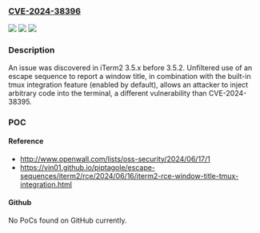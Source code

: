 ### [CVE-2024-38396](https://cve.mitre.org/cgi-bin/cvename.cgi?name=CVE-2024-38396)
![](https://img.shields.io/static/v1?label=Product&message=n%2Fa&color=blue)
![](https://img.shields.io/static/v1?label=Version&message=n%2Fa&color=blue)
![](https://img.shields.io/static/v1?label=Vulnerability&message=n%2Fa&color=brighgreen)

### Description

An issue was discovered in iTerm2 3.5.x before 3.5.2. Unfiltered use of an escape sequence to report a window title, in combination with the built-in tmux integration feature (enabled by default), allows an attacker to inject arbitrary code into the terminal, a different vulnerability than CVE-2024-38395.

### POC

#### Reference
- http://www.openwall.com/lists/oss-security/2024/06/17/1
- https://vin01.github.io/piptagole/escape-sequences/iterm2/rce/2024/06/16/iterm2-rce-window-title-tmux-integration.html

#### Github
No PoCs found on GitHub currently.

